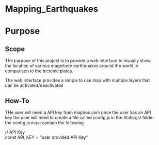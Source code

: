 # Mapping_Earthquakes

 
# Purpose

## Scope

The purpose of this project is to provide a web interface to visually show the  location of various magnitude earthquakes around the world in comparison to the tectonic plates.

The web interface provides a simple to use map with multiple layers that can be activated/deactivated

## How-To
THe user will need a API key from mapbox.com
once the user has an API key the user will need to create a file called config.js in the Static/js/ folder
the config.js must contain the following

// API Key  
const API_KEY = "user provided API Key"
